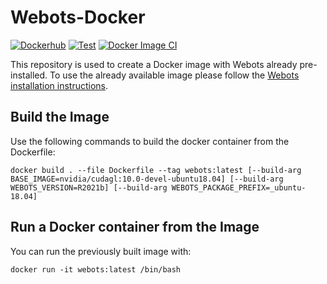 # Webots-Docker
[![Dockerhub](https://img.shields.io/docker/automated/cyberbotics/webots.svg)](https://hub.docker.com/r/cyberbotics/webots)
[![Test](https://github.com/cyberbotics/webots-docker/workflows/Test/badge.svg)](https://github.com/cyberbotics/webots-docker/actions?query=workflow%3ATest)
[![Docker Image CI](https://github.com/cyberbotics/webots-docker/workflows/Docker%20Image%20CI/badge.svg)](https://github.com/cyberbotics/webots-docker/actions?query=workflow%3A%22Docker+Image+CI%22)

This repository is used to create a Docker image with Webots already pre-installed.
To use the already available image please follow the [Webots installation instructions](https://cyberbotics.com/doc/guide/installation-procedure#installing-the-docker-image).

## Build the Image

Use the following commands to build the docker container from the Dockerfile:

```
docker build . --file Dockerfile --tag webots:latest [--build-arg BASE_IMAGE=nvidia/cudagl:10.0-devel-ubuntu18.04] [--build-arg WEBOTS_VERSION=R2021b] [--build-arg WEBOTS_PACKAGE_PREFIX=_ubuntu-18.04]
```

## Run a Docker container from the Image

You can run the previously built image with:
```
docker run -it webots:latest /bin/bash
```
